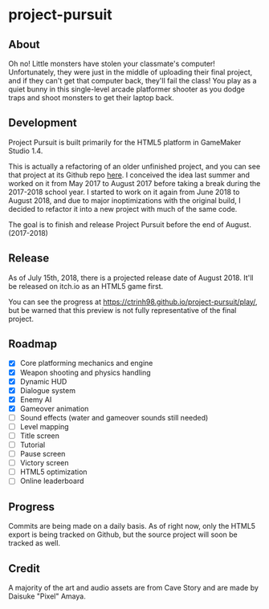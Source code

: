 # project-pursuit

## About

Oh no! Little monsters have stolen your classmate's computer! Unfortunately, they were just in the middle of uploading their final project, and if they can't get that computer back, they'll fail the class! You play as a quiet bunny in this single-level arcade platformer shooter as you dodge traps and shoot monsters to get their laptop back.

## Development

Project Pursuit is built primarily for the HTML5 platform in GameMaker Studio 1.4. 

This is actually a refactoring of an older unfinished project, and you can see that project at its Github repo [here](https://github.com/ctrinh98/Project-BUN.gmx). I conceived the idea last summer and worked on it from May 2017 to August 2017 before taking a break during the 2017-2018 school year. I started to work on it again from June 2018 to August 2018, and due to major inoptimizations with the original build, I decided to refactor it into a new project with much of the same code. 

The goal is to finish and release Project Pursuit before the end of August. (2017-2018)

## Release
As of July 15th, 2018, there is a projected release date of August 2018. It'll be released on itch.io as an HTML5 game first.

You can see the progress at https://ctrinh98.github.io/project-pursuit/play/, but be warned that this preview is not fully representative of the final project.

## Roadmap
- [x] Core platforming mechanics and engine
- [x] Weapon shooting and physics handling
- [x] Dynamic HUD
- [x] Dialogue system
- [x] Enemy AI
- [x] Gameover animation
- [ ] Sound effects (water and gameover sounds still needed)
- [ ] Level mapping
- [ ] Title screen
- [ ] Tutorial
- [ ] Pause screen
- [ ] Victory screen
- [ ] HTML5 optimization
- [ ] Online leaderboard

## Progress
Commits are being made on a daily basis. As of right now, only the HTML5 export is being tracked on Github, but the source project will soon be tracked as well.

## Credit
A majority of the art and audio assets are from Cave Story and are made by Daisuke "Pixel" Amaya.
